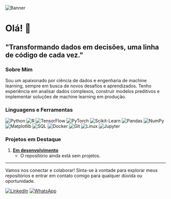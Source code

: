 ![Banner](URL_DA_SUA_IMAGEM_DE_BANNER_AQUI)

# Olá! 👋

## "Transformando dados em decisões, uma linha de código de cada vez."

### Sobre Mim
Sou um apaixonado por ciência de dados e engenharia de machine learning, sempre em busca de novos desafios e aprendizados. Tenho experiência em analisar dados complexos, construir modelos preditivos e implementar soluções de machine learning em produção.

### Linguagens e Ferramentas

![Python](https://img.shields.io/badge/-Python-000?&logo=Python)
![R](https://img.shields.io/badge/-R-000?&logo=R)
![TensorFlow](https://img.shields.io/badge/-TensorFlow-000?&logo=TensorFlow)
![PyTorch](https://img.shields.io/badge/-PyTorch-000?&logo=PyTorch)
![Scikit-Learn](https://img.shields.io/badge/-Scikit%20Learn-000?&logo=Scikit-Learn)
![Pandas](https://img.shields.io/badge/-Pandas-000?&logo=Pandas)
![NumPy](https://img.shields.io/badge/-NumPy-000?&logo=NumPy)
![Matplotlib](https://img.shields.io/badge/-Matplotlib-000?&logo=Matplotlib)
![SQL](https://img.shields.io/badge/-SQL-000?&logo=MySQL)
![Docker](https://img.shields.io/badge/-Docker-000?&logo=Docker)
![Git](https://img.shields.io/badge/-Git-000?&logo=Git)
![Linux](https://img.shields.io/badge/-Linux-000?&logo=Linux)
![Jupyter](https://img.shields.io/badge/-Jupyter-000?&logo=Jupyter)

### Projetos em Destaque

1. [**Em desenvolvimento**](URL_DO_PROJETO_1)
   - O repositório ainda está sem projetos.

---

Vamos nos conectar e colaborar! Sinta-se à vontade para explorar meus repositórios e entrar em contato comigo para qualquer dúvida ou oportunidade.

[![LinkedIn](https://img.shields.io/badge/-LinkedIn-000?&logo=LinkedIn&logoColor=0A66C2)](https://www.linkedin.com/in/ingridcadu/)
[![WhatsApp](https://img.shields.io/badge/-WhatsApp-000?&logo=WhatsApp&logoColor=1DA1F2)](https://api.whatsapp.com/send?phone=+5521981010366)

